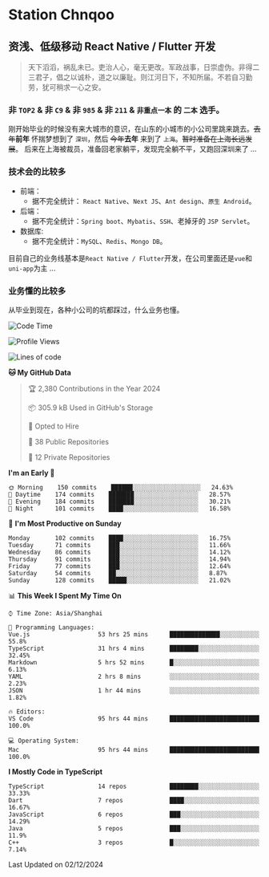 # Station Chnqoo

## 资浅、低级移动 React Native / Flutter 开发

> 天下滔滔，祸乱未已。吏治人心，毫无更改。军政战事，日崇虚伪。非得二三君子，倡之以诚朴，道之以廉耻。则江河日下，不知所届。不若自习勤劳，犹可稍求一心之安。

### 非 `TOP2` & 非 `C9` & 非 `985` & 非 `211` & `非重点一本` 的 `二本` 选手。

刚开始毕业的时候没有来大城市的意识，在山东的小城市的小公司里跳来跳去。~~去年~~**前年** 怀揣梦想到了 `深圳`，然后 ~~今年~~**去年** 来到了 `上海`。~~暂时准备在上海长远发展~~。
后来在上海被裁员，准备回老家躺平，发现完全躺不平，又跑回深圳来了 ...

### 技术会的比较多

- 前端：
  - 据不完全统计： `React Native`、`Next JS`、`Ant design`、`原生 Android`。
- 后端：
  - 据不完全统计：`Spring boot`、`Mybatis`、`SSH`、老掉牙的 `JSP Servlet`。
- 数据库:
  - 据不完全统计：`MySQL`、`Redis`、`Mongo DB`。

目前自己的业务线基本是`React Native / Flutter`开发，在公司里面还是`vue`和`uni-app`为主 ...

### 业务懂的比较多

从毕业到现在，各种小公司的坑都踩过，什么业务也懂。

<!--START_SECTION:waka-->
![Code Time](http://img.shields.io/badge/Code%20Time-6%2C783%20hrs%207%20mins-blue)

![Profile Views](http://img.shields.io/badge/Profile%20Views-2-blue)

![Lines of code](https://img.shields.io/badge/From%20Hello%20World%20I%27ve%20Written-460%20Thousand%20lines%20of%20code-blue)

**🐱 My GitHub Data** 

> 🏆 2,380 Contributions in the Year 2024
 > 
> 📦 305.9 kB Used in GitHub's Storage 
 > 
> 💼 Opted to Hire
 > 
> 📜 38 Public Repositories 
 > 
> 🔑 12 Private Repositories  
 > 
**I'm an Early 🐤** 

```text
🌞 Morning    150 commits    ██████░░░░░░░░░░░░░░░░░░░   24.63% 
🌆 Daytime    174 commits    ███████░░░░░░░░░░░░░░░░░░   28.57% 
🌃 Evening    184 commits    ███████░░░░░░░░░░░░░░░░░░   30.21% 
🌙 Night      101 commits    ████░░░░░░░░░░░░░░░░░░░░░   16.58%

```
📅 **I'm Most Productive on Sunday** 

```text
Monday       102 commits    ████░░░░░░░░░░░░░░░░░░░░░   16.75% 
Tuesday      71 commits     ███░░░░░░░░░░░░░░░░░░░░░░   11.66% 
Wednesday    86 commits     ███░░░░░░░░░░░░░░░░░░░░░░   14.12% 
Thursday     91 commits     ███░░░░░░░░░░░░░░░░░░░░░░   14.94% 
Friday       77 commits     ███░░░░░░░░░░░░░░░░░░░░░░   12.64% 
Saturday     54 commits     ██░░░░░░░░░░░░░░░░░░░░░░░   8.87% 
Sunday       128 commits    █████░░░░░░░░░░░░░░░░░░░░   21.02%

```


📊 **This Week I Spent My Time On** 

```text
⌚︎ Time Zone: Asia/Shanghai

💬 Programming Languages: 
Vue.js                   53 hrs 25 mins      ██████████████░░░░░░░░░░░   55.8% 
TypeScript               31 hrs 4 mins       ████████░░░░░░░░░░░░░░░░░   32.45% 
Markdown                 5 hrs 52 mins       █░░░░░░░░░░░░░░░░░░░░░░░░   6.13% 
YAML                     2 hrs 8 mins        ░░░░░░░░░░░░░░░░░░░░░░░░░   2.23% 
JSON                     1 hr 44 mins        ░░░░░░░░░░░░░░░░░░░░░░░░░   1.82%

🔥 Editors: 
VS Code                  95 hrs 44 mins      █████████████████████████   100.0%

💻 Operating System: 
Mac                      95 hrs 44 mins      █████████████████████████   100.0%

```

**I Mostly Code in TypeScript** 

```text
TypeScript               14 repos            ████████░░░░░░░░░░░░░░░░░   33.33% 
Dart                     7 repos             ████░░░░░░░░░░░░░░░░░░░░░   16.67% 
JavaScript               6 repos             ███░░░░░░░░░░░░░░░░░░░░░░   14.29% 
Java                     5 repos             ███░░░░░░░░░░░░░░░░░░░░░░   11.9% 
C++                      3 repos             █░░░░░░░░░░░░░░░░░░░░░░░░   7.14%

```



 Last Updated on 02/12/2024
<!--END_SECTION:waka-->

<!---
ChenqiaoStation/ChenqiaoStation is a ✨ special ✨ repository because its `README.md` (this file) appears on your GitHub profile.
You can click the Preview link to take a look at your changes.
--->
